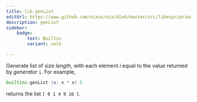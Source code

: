 ```yaml
---
title: lib.genList
editUrl: https://www.github.com/nixos/nix/blob/master/src/libexpr/primops.cc
description: genList
sidebar:
    badge: 
        text: Builtin
        variant: note

---
```


Generate list of size *length*, with each element *i* equal to the
value returned by *generator* `i`. For example,

```nix
builtins.genList (x: x * x) 5
```

returns the list `[ 0 1 4 9 16 ]`.
